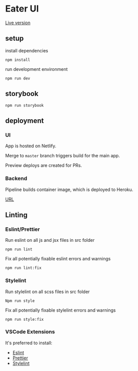 # Eater UI

[Live version](https://eater-ui.netlify.app/)

## setup

install dependencies

```
npm install
```

run development environment

```
npm run dev
```

## storybook

```
npm run storybook
```

## deployment

### UI

App is hosted on Netlify.

Merge to `master` branch triggers build for the main app.

Preview deploys are created for PRs.

### Backend

Pipeline builds container image, which is deployed to Heroku.

[URL](https://eater-api.herokuapp.com/)

## Linting

### Eslint/Prettier

Run eslint on all js and jsx files in src folder

```
npm run lint
```

Fix all potentially fixable eslint errors and warnings

```
npm run lint:fix
```

### Stylelint

Run stylelint on all scss files in src folder

```
Npm run style
```

Fix all potentially fixable stylelint errors and warnings

```
npm run style:fix
```

### VSCode Extensions

It's preferred to install:
- [Eslint](https://marketplace.visualstudio.com/items?itemName=dbaeumer.vscode-eslint)
- [Prettier](https://marketplace.visualstudio.com/items?itemName=esbenp.prettier-vscode)
- [Stylelint](https://marketplace.visualstudio.com/items?itemName=stylelint.vscode-stylelint)